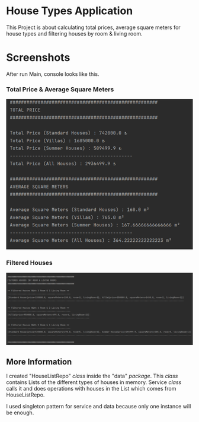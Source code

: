 # House Types Application

This Project is about calculating total prices, average square meters for house types and filtering houses by room & living room.

# Screenshots

After run Main, console looks like this.

### Total Price & Average Square Meters
![img](screenshots/screenshot1.png)
### Filtered Houses
![img](screenshots/screenshot2.png)

## More Information

I created "HouseListRepo" *class* inside the "data" *package*.
This *class* contains Lists of the different types of houses in memory.
Service *class* calls it and does operations with houses in the List which comes from HouseListRepo.

I used singleton pattern for service and data because only one instance will be enough.